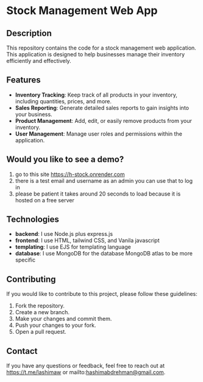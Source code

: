 # Stock Management Web App

## Description
This repository contains the code for a stock management web application. This application is designed to help businesses manage their inventory efficiently and effectively.

## Features
- **Inventory Tracking**: Keep track of all products in your inventory, including quantities, prices, and more.
- **Sales Reporting**: Generate detailed sales reports to gain insights into your business.
- **Product Management**: Add, edit, or easily remove products from your inventory.
- **User Management**: Manage user roles and permissions within the application.

## Would you like to see a demo?
1. go to this site https://h-stock.onrender.com
2. there is a test email and username as an admin you can use that to log in
3. please be patient it takes around 20 seconds to load because it is hosted on a free server

## Technologies
- **backend**: I use Node.js plus express.js
- **frontend**: I use HTML, tailwind CSS, and Vanila javascript
- **templating**: I use EJS for templating language
- **database**: I use MongoDB for the database MongoDB atlas to be more specific

## Contributing
If you would like to contribute to this project, please follow these guidelines:
1. Fork the repository.
2. Create a new branch.
3. Make your changes and commit them.
4. Push your changes to your fork.
5. Open a pull request.

## Contact
If you have any questions or feedback, feel free to reach out at https://t.me/lashimaw or mailto:hashimabdrehman@gmail.com.

